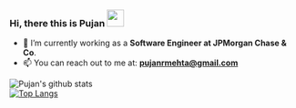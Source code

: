### Hi, there this is Pujan <img src="https://media.giphy.com/media/hvRJCLFzcasrR4ia7z/giphy.gif" width="30px">

<!--
**pujanm/pujanm** is a ✨ _special_ ✨ repository because its `README.md` (this file) appears on your GitHub profile.

Here are some ideas to get you started:

- 🔭 I’m currently working on ...
- 🌱 I’m currently learning ...
- 👯 I’m looking to collaborate on ...
- 🤔 I’m looking for help with ...
- 💬 Ask me about ...
- 📫 How to reach me: ...
- 😄 Pronouns: ...
- ⚡ Fun fact: ...
-->
- 🔭 I’m currently working as a **Software Engineer at JPMorgan Chase & Co**.
- 📫 You can reach out to me at: **pujanrmehta@gmail.com**

![Pujan's github stats](https://github-readme-stats.vercel.app/api?username=pujanm&show_icons=true&theme=tokyonight) <br>
[![Top Langs](https://github-readme-stats.vercel.app/api/top-langs/?username=pujanm)](https://github.com/anuraghazra/github-readme-stats)
